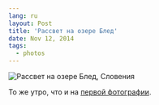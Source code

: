```yaml
---
lang: ru
layout: Post
title: 'Рассвет на озере Блед'
date: Nov 12, 2014
tags:
  - photos
---
```


![Рассвет на озере Блед, Словения](photo://2014-10-13_3505_Artem_Sapegin)

То же утро, что и на [первой фотографии](http://birdwatcher.ru/blog/5748/).
